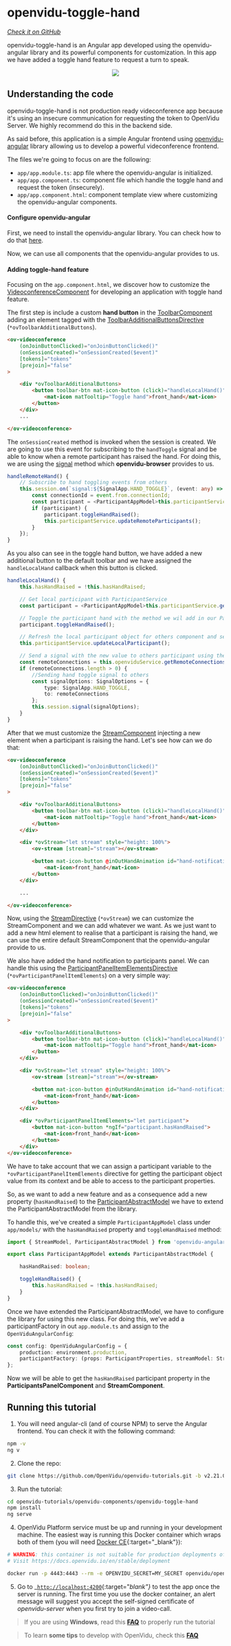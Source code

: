 
# openvidu-toggle-hand
<a href="#" target="_blank"><i class="icon ion-social-github"> Check it on GitHub</i></a>

openvidu-toggle-hand is an Angular app developed using the openvidu-angular library and its powerful components for customization. In this app we have added a toggle hand feature to request a turn to speak.

<p align="center">
  <img class="img-responsive" style="max-width: 80%" src="img/components/toggle-hand.gif">
</p>

## Understanding the code

<div class="warningBoxContent">
  <div style="display: table-cell; vertical-align: middle;">
      <i class="icon ion-android-alert warningIcon"></i>
  </div>
  <div class="warningBoxText">
	openvidu-toggle-hand is not production ready videconference app because it's using an insecure communication for requesting the token to OpenVidu Server. We highly recommend do this in the backend side.
  </div>
</div>

As said before, this application is a simple Angular frontend using [openvidu-angular](api/openvidu-angular/) library allowing us to develop a powerful videconference frontend.

The files we're going to focus on are the following:

- `app/app.module.ts`: app file where the openvidu-angular is initialized.
- `app/app.component.ts`: component file which handle the toggle hand and request the token (insecurely).
- `app/app.component.html`: component template view where customizing the openvidu-angular components.

#### Configure openvidu-angular

First, we need to install the openvidu-angular library. You can check how to do that [here](api/openvidu-angular/).

Now, we can use all components that the openvidu-angular provides to us.

#### Adding toggle-hand feature

Focusing on the `app.component.html`, we discover how to customize the [VideoconferenceComponent](api/openvidu-angular/components/VideoconferenceComponent.html) for developing an application with toggle hand feature.


The first step is include a custom **hand button** in the [ToolbarComponent](api/openvidu-angular/components/ToolbarComponent.html) adding an element tagged with the [ToolbarAdditionalButtonsDirective](api/openvidu-angular/directives/ToolbarAdditionalButtonsDirective.html)   (`*ovToolbarAdditionalButtons`).

```html
<ov-videoconference
	(onJoinButtonClicked)="onJoinButtonClicked()"
	(onSessionCreated)="onSessionCreated($event)"
	[tokens]="tokens"
	[prejoin]="false"
>

	<div *ovToolbarAdditionalButtons>
		<button toolbar-btn mat-icon-button (click)="handleLocalHand()" [class.active-btn]="hasHandRaised">
			<mat-icon matTooltip="Toggle hand">front_hand</mat-icon>
		</button>
	</div>
	...

</ov-videoconference>
```

The `onSessionCreated` method is invoked when the session is created. We are going to use this event for subscribing to the `handToggle` signal and be able to know when a remote participant has raised the hand. For doing this, we are using the [signal](https://docs.openvidu.io/en/stable/api/openvidu-browser/classes/Session.html#signal) method which **openvidu-browser** provides to us.


```typescript
handleRemoteHand() {
	// Subscribe to hand toggling events from others
	this.session.on(`signal:${SignalApp.HAND_TOGGLE}`, (event: any) => {
		const connectionId = event.from.connectionId;
		const participant = <ParticipantAppModel>this.participantService.getRemoteParticipantByConnectionId(connectionId);
		if (participant) {
			participant.toggleHandRaised();
			this.participantService.updateRemoteParticipants();
		}
	});
}
```

As you also can see in the toggle hand button, we have added a new additional button to the default toolbar and we have assigned the `handleLocalHand` callback when this button is clicked.


```typescript
handleLocalHand() {
	this.hasHandRaised = !this.hasHandRaised;

	// Get local participant with ParticipantService
	const participant = <ParticipantAppModel>this.participantService.getLocalParticipant();

	// Toggle the participant hand with the method we wil add in our ParticipantAppModel
	participant.toggleHandRaised();

	// Refresh the local participant object for others component and services
	this.participantService.updateLocalParticipant();

	// Send a signal with the new value to others participant using the openvidu-browser signal
	const remoteConnections = this.openviduService.getRemoteConnections();
	if (remoteConnections.length > 0) {
		//Sending hand toggle signal to others
		const signalOptions: SignalOptions = {
			type: SignalApp.HAND_TOGGLE,
			to: remoteConnections
		};
		this.session.signal(signalOptions);
	}
}
```


After that we must customize the [StreamComponent](api/openvidu-angular/components/StreamComponent.html) injecting a new element when a participant is raising the hand. Let's see how can we do that:

```html
<ov-videoconference
	(onJoinButtonClicked)="onJoinButtonClicked()"
	(onSessionCreated)="onSessionCreated($event)"
	[tokens]="tokens"
	[prejoin]="false"
>

	<div *ovToolbarAdditionalButtons>
		<button toolbar-btn mat-icon-button (click)="handleLocalHand()" [class.active-btn]="hasHandRaised">
			<mat-icon matTooltip="Toggle hand">front_hand</mat-icon>
		</button>
	</div>

	<div *ovStream="let stream" style="height: 100%">
		<ov-stream [stream]="stream"></ov-stream>

		<button mat-icon-button @inOutHandAnimation id="hand-notification" *ngIf="stream.participant.hasHandRaised">
			<mat-icon>front_hand</mat-icon>
		</button>
	</div>

	...

</ov-videoconference>
```

Now, using the [StreamDirective](api/openvidu-angular/directives/StreamDirective.html) (`*ovStream`) we can customize the StreamComponent and we can add whatever we want. As we just want to add a new html element to realise that a participant is raising the hand, we can use the entire default StreamComponent that the openvidu-angular provide to us.

We also have added the hand notification to participants panel. We can handle this using the [ParticipantPanelItemElementsDirective](/api/openvidu-angular/directives/ParticipantPanelItemElementsDirective.html) (`*ovParticipantPanelItemElements`) on a very simple way:

```html
<ov-videoconference
	(onJoinButtonClicked)="onJoinButtonClicked()"
	(onSessionCreated)="onSessionCreated($event)"
	[tokens]="tokens"
	[prejoin]="false"
>

	<div *ovToolbarAdditionalButtons>
		<button toolbar-btn mat-icon-button (click)="handleLocalHand()" [class.active-btn]="hasHandRaised">
			<mat-icon matTooltip="Toggle hand">front_hand</mat-icon>
		</button>
	</div>

	<div *ovStream="let stream" style="height: 100%">
		<ov-stream [stream]="stream"></ov-stream>

		<button mat-icon-button @inOutHandAnimation id="hand-notification" *ngIf="stream.participant.hasHandRaised">
			<mat-icon>front_hand</mat-icon>
		</button>
	</div>

	<div *ovParticipantPanelItemElements="let participant">
		<button mat-icon-button *ngIf="participant.hasHandRaised">
			<mat-icon>front_hand</mat-icon>
		</button>
	</div>
</ov-videoconference>
```

We have to take account that we can assign a participant variable to the `*ovParticipantPanelItemElements` directive for getting the participant object value from its context and be able to access to the participant properties.

So, as we want to add a new feature and as a consequence add a new property (`hasHandRaised`) to the [ParticipantAbstractModel](api/openvidu-angular/classes/ParticipantAbstractModel.html) we have to extend the ParticipantAbstractModel from the library.

To handle this, we've created a simple `ParticipantAppModel` class under `app/models/` with the `hasHandRaised` property and `toggleHandRaised` method:


```typescript
import { StreamModel, ParticipantAbstractModel } from 'openvidu-angular';

export class ParticipantAppModel extends ParticipantAbstractModel {

	hasHandRaised: boolean;

	toggleHandRaised() {
		this.hasHandRaised = !this.hasHandRaised;
	}
}
```

Once we have extended the ParticipantAbstractModel, we have to configure the library for using this new class. For doing this, we've add a participantFactory in out `app.module.ts` and assign to the `OpenViduAngularConfig`:


```typescript
const config: OpenViduAngularConfig = {
	production: environment.production,
	participantFactory: (props: ParticipantProperties, streamModel: StreamModel) => new ParticipantAppModel(props, streamModel)
};
```
Now we will be able to get the `hasHandRaised` participant property in the **ParticipantsPanelComponent** and **StreamComponent**.



## Running this tutorial


1) You will need angular-cli (and of course NPM) to serve the Angular frontend. You can check it with the following command:

```bash
npm -v
ng v
```

2) Clone the repo:

```bash
git clone https://github.com/OpenVidu/openvidu-tutorials.git -b v2.21.0
```

3) Run the tutorial:

```bash
cd openvidu-tutorials/openvidu-components/openvidu-toggle-hand
npm install
ng serve
```

4) OpenVidu Platform service must be up and running in your development machine. The easiest way is running this Docker container which wraps both of them (you will need [Docker CE](https://store.docker.com/search?type=edition&offering=community){:target="_blank"}):

```bash
# WARNING: this container is not suitable for production deployments of OpenVidu Platform
# Visit https://docs.openvidu.io/en/stable/deployment

docker run -p 4443:4443 --rm -e OPENVIDU_SECRET=MY_SECRET openvidu/openvidu-server-kms:2.21.0
```

5) Go to _[`http://localhost:4200`](http://localhost:4200){:target="_blank"}_ to test the app once the server is running. The first time you use the docker container, an alert message will suggest you accept the self-signed certificate of _openvidu-server_ when you first try to join a video-call.

> If you are using **Windows**, read this **[FAQ](troubleshooting/#3-i-am-using-windows-to-run-the-tutorials-develop-my-app-anything-i-should-know)** to properly run the tutorial

> To learn **some tips** to develop with OpenVidu, check this **[FAQ](troubleshooting/#2-any-tips-to-make-easier-the-development-of-my-app-with-openvidu)**

